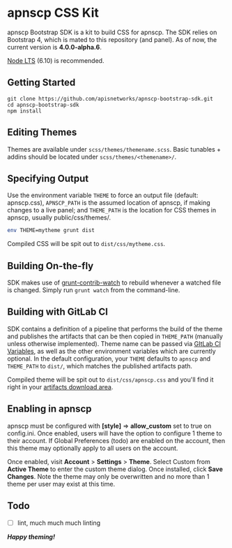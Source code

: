 # apnscp CSS Kit

apnscp Bootstrap SDK is a kit to build CSS for apnscp. The SDK relies on Bootstrap 4, which is mated to this repository (and panel). As of now, the current version is **4.0.0-alpha.6**.

[Node LTS](https://nodejs.org/en/download/) (6.10) is recommended.

## Getting Started

```shell
git clone https://github.com/apisnetworks/apnscp-bootstrap-sdk.git
cd apnscp-bootstrap-sdk
npm install
```



## Editing Themes

Themes are available under `scss/themes/themename.scss`. Basic tunables + addins should be located under `scss/themes/<themename>/`.



## Specifying Output

Use the environment variable `THEME` to force an output file (default: apnscp.css), `APNSCP_PATH` is the assumed location of apnscp, if making changes to a live panel; and `THEME_PATH` is the location for CSS themes in apnscp, usually public/css/themes/.

```bash
env THEME=mytheme grunt dist
```

Compiled CSS will be spit out to `dist/css/mytheme.css`.



## Building On-the-fly

SDK makes use of [grunt-contrib-watch](https://www.npmjs.com/package/grunt-contrib-watch) to rebuild whenever a watched file is changed. Simply run `grunt watch` from the command-line.

## Building with GitLab CI

SDK contains a definition of a pipeline that performs the build of the theme and publishes the artifacts that can be then copied in `THEME_PATH` (manually unless otherwise implemented). Theme name can be passed via [GItLab CI Variables](https://docs.gitlab.com/ee/ci/variables/#via-the-ui), as well as the other environment variables which are currently optional. In the default configuration, your `THEME` defaults to `apnscp` and `THEME_PATH` to `dist/`, which matches the published artifacts path.

Compiled theme will be spit out to `dist/css/apnscp.css` and you'll find it right in your [artifacts download area](https://docs.gitlab.com/ee/user/project/pipelines/job_artifacts.html#downloading-artifacts).

## Enabling in apnscp

apnscp must be configured with **[style]** => **allow_custom** set to true on config.ini. Once enabled, users will have the option to configure 1 theme to their account. If Global Preferences (todo) are enabled on the account, then this theme may optionally apply to all users on the account.

Once enabled, visit **Account** > **Settings** > **Theme**. Select Custom from **Active Theme** to enter the custom theme dialog. Once installed, click **Save Changes**. Note the theme may only be overwritten and no more than 1 theme per user may exist at this time.

## Todo
- [ ] lint, much much much linting

***Happy theming!***
